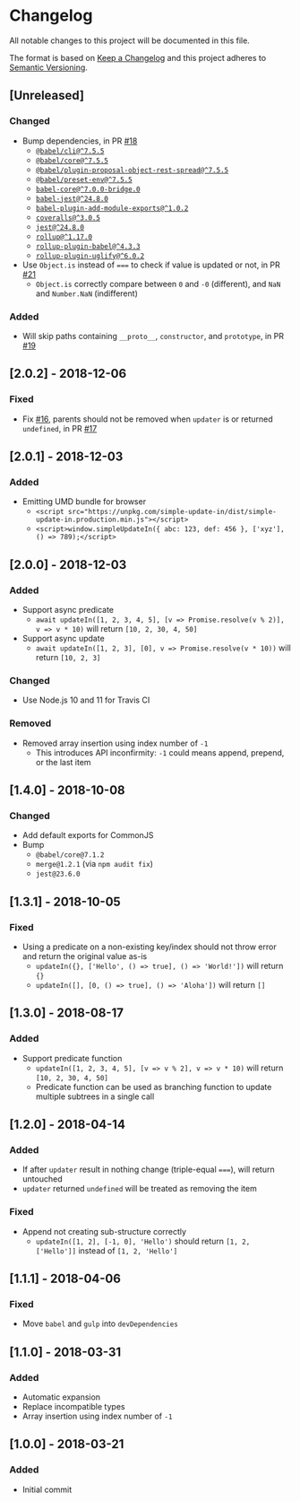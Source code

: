 # Changelog
All notable changes to this project will be documented in this file.

The format is based on [Keep a Changelog](http://keepachangelog.com/en/1.0.0/)
and this project adheres to [Semantic Versioning](http://semver.org/spec/v2.0.0.html).

## [Unreleased]

### Changed
- Bump dependencies, in PR [#18](https://github.com/compulim/simple-update-in/pulls/18)
   - [`@babel/cli@^7.5.5`](https://www.npmjs.com/package/@babel/cli)
   - [`@babel/core@^7.5.5`](https://www.npmjs.com/package/@babel/core)
   - [`@babel/plugin-proposal-object-rest-spread@^7.5.5`](https://www.npmjs.com/package/@babel/plugin-proposal-object-rest-spread)
   - [`@babel/preset-env@^7.5.5`](https://www.npmjs.com/package/@babel/preset-env)
   - [`babel-core@^7.0.0-bridge.0`](https://www.npmjs.com/package/babel-core)
   - [`babel-jest@^24.8.0`](https://www.npmjs.com/package/babel-jest)
   - [`babel-plugin-add-module-exports@^1.0.2`](https://www.npmjs.com/package/babel-plugin-add-module-exports)
   - [`coveralls@^3.0.5`](https://www.npmjs.com/package/coveralls)
   - [`jest@^24.8.0`](https://www.npmjs.com/package/jest)
   - [`rollup@^1.17.0`](https://www.npmjs.com/package/rollup)
   - [`rollup-plugin-babel@^4.3.3`](https://www.npmjs.com/package/rollup-plugin-babel)
   - [`rollup-plugin-uglify@^6.0.2`](https://www.npmjs.com/package/rollup-plugin-uglify)
- Use `Object.is` instead of `===` to check if value is updated or not, in PR [#21](https://github.com/compulim/simple-update-in/pull/21)
   - `Object.is` correctly compare between `0` and `-0` (different), and `NaN` and `Number.NaN` (indifferent)

### Added
- Will skip paths containing `__proto__`, `constructor`, and `prototype`, in PR [#19](https://github.com/compulim/simple-update-in/pull/19)

## [2.0.2] - 2018-12-06
### Fixed
- Fix [#16](https://github.com/compulim/simple-update-in/issues/16), parents should not be removed when `updater` is or returned `undefined`, in PR [#17](https://github.com/compulim/simple-update-in/pull/17)

## [2.0.1] - 2018-12-03
### Added
- Emitting UMD bundle for browser
   - `<script src="https://unpkg.com/simple-update-in/dist/simple-update-in.production.min.js"></script>`
   - `<script>window.simpleUpdateIn({ abc: 123, def: 456 }, ['xyz'], () => 789);</script>`

## [2.0.0] - 2018-12-03
### Added
- Support async predicate
   - `await updateIn([1, 2, 3, 4, 5], [v => Promise.resolve(v % 2)], v => v * 10)` will return `[10, 2, 30, 4, 50]`
- Support async update
   - `await updateIn([1, 2, 3], [0], v => Promise.resolve(v * 10))` will return `[10, 2, 3]`

### Changed
- Use Node.js 10 and 11 for Travis CI

### Removed
- Removed array insertion using index number of `-1`
   - This introduces API inconfirmity: `-1` could means append, prepend, or the last item

## [1.4.0] - 2018-10-08
### Changed
- Add default exports for CommonJS
- Bump
   - `@babel/core@7.1.2`
   - `merge@1.2.1` (via `npm audit fix`)
   - `jest@23.6.0`

## [1.3.1] - 2018-10-05
### Fixed
- Using a predicate on a non-existing key/index should not throw error and return the original value as-is
   - `updateIn({}, ['Hello', () => true], () => 'World!'])` will return `{}`
   - `updateIn([], [0, () => true], () => 'Aloha'])` will return `[]`

## [1.3.0] - 2018-08-17
### Added
- Support predicate function
   - `updateIn([1, 2, 3, 4, 5], [v => v % 2], v => v * 10)` will return `[10, 2, 30, 4, 50]`
   - Predicate function can be used as branching function to update multiple subtrees in a single call

## [1.2.0] - 2018-04-14
### Added
- If after `updater` result in nothing change (triple-equal `===`), will return untouched
- `updater` returned `undefined` will be treated as removing the item

### Fixed
- Append not creating sub-structure correctly
   - `updateIn([1, 2], [-1, 0], 'Hello')` should return `[1, 2, ['Hello']]` instead of `[1, 2, 'Hello']`

## [1.1.1] - 2018-04-06
### Fixed
- Move `babel` and `gulp` into `devDependencies`

## [1.1.0] - 2018-03-31
### Added
- Automatic expansion
- Replace incompatible types
- Array insertion using index number of `-1`

## [1.0.0] - 2018-03-21
### Added
- Initial commit
